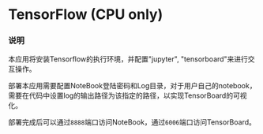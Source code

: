TensorFlow (CPU only)
===

### 说明

本应用将安装Tensorflow的执行环境，并配置"jupyter", "tensorboard"来进行交互操作。

部署本应用需要配置NoteBook登陆密码和Log目录，对于用户自己的notebook，需要在代码中设置log的输出路径为该指定的路径，以实现TensorBoard的可视化。

部署完成后可以通过`8888`端口访问NoteBook，通过`6006`端口访问TensorBoard。